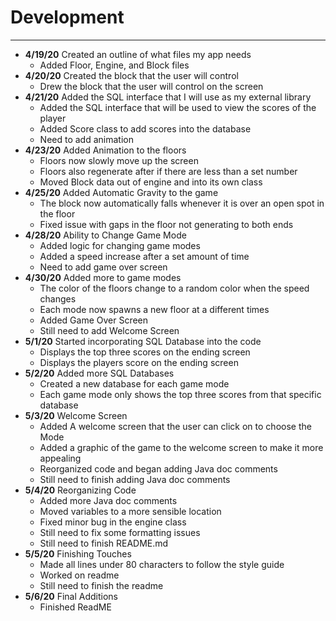 # Development

---

- **4/19/20** Created an outline of what files my app needs
    - Added Floor, Engine, and Block files
- **4/20/20** Created the block that the user will control
    - Drew the block that the user will control on the screen
- **4/21/20** Added the SQL interface that I will use as my external library
    - Added the SQL interface that will be used to view the scores of the player
    - Added Score class to add scores into the database
    - Need to add animation
- **4/23/20** Added Animation to the floors
    - Floors now slowly move up the screen
    - Floors also regenerate after if there are less than a set number
    - Moved Block data out of engine and into its own class
- **4/25/20** Added Automatic Gravity to the game
    - The block now automatically falls whenever it is over an open spot in the floor
    - Fixed issue with gaps in the floor not generating to both ends
- **4/28/20** Ability to Change Game Mode
    - Added logic for changing game modes
    - Added a speed increase after a set amount of time
    - Need to add game over screen
- **4/30/20** Added more to game modes
    - The color of the floors change to a random color when the speed changes
    - Each mode now spawns a new floor at a different times
    - Added Game Over Screen
    - Still need to add Welcome Screen
- **5/1/20** Started incorporating SQL Database into the code
    - Displays the top three scores on the ending screen
    - Displays the players score on the ending screen
- **5/2/20** Added more SQL Databases
    - Created a new database for each game mode
    - Each game mode only shows the top three scores from that specific database
- **5/3/20** Welcome Screen
    - Added A welcome screen that the user can click on to choose the Mode
    - Added a graphic of the game to the welcome screen to make it more appealing
    - Reorganized code and began adding Java doc comments
    - Still need to finish adding Java doc comments
- **5/4/20** Reorganizing Code
    - Added more Java doc comments
    - Moved variables to a more sensible location
    - Fixed minor bug in the engine class
    - Still need to fix some formatting issues
    - Still need to finish README.md
- **5/5/20** Finishing Touches
    - Made all lines under 80 characters to follow the style guide
    - Worked on readme
    - Still need to finish the readme
- **5/6/20** Final Additions
    - Finished ReadME
  
